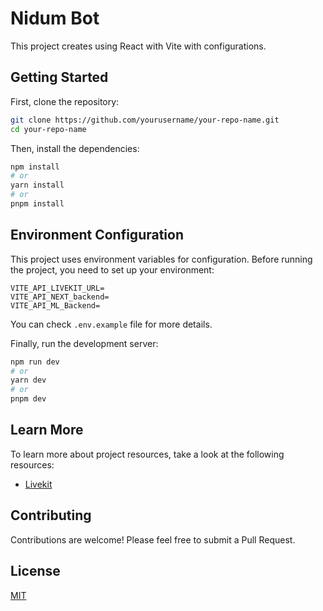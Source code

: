 # Nidum Bot

This project creates using React with Vite with configurations.

## Getting Started

First, clone the repository:

```bash
git clone https://github.com/yourusername/your-repo-name.git
cd your-repo-name
```

Then, install the dependencies:

```bash
npm install
# or
yarn install
# or
pnpm install
```

## Environment Configuration
This project uses environment variables for configuration. Before running the project, you need to set up your environment:

```
VITE_API_LIVEKIT_URL=
VITE_API_NEXT_backend=
VITE_API_ML_Backend=
```

You can check `.env.example` file for more details.

Finally, run the development server:

```bash
npm run dev
# or
yarn dev
# or
pnpm dev
```

## Learn More

To learn more about project resources, take a look at the following resources:

- [Livekit](https://livekit.io/)


## Contributing

Contributions are welcome! Please feel free to submit a Pull Request.

## License

[MIT](https://choosealicense.com/licenses/mit/)


